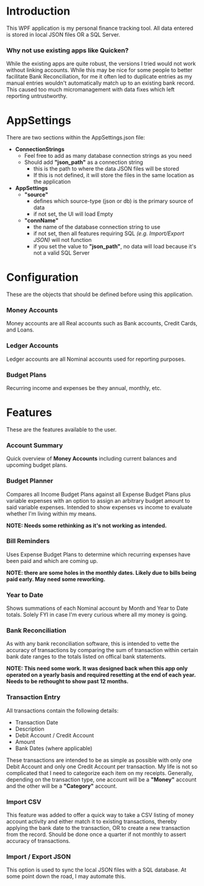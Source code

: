 
# Introduction

This WPF application is my personal finance tracking tool.  All data entered is stored in local JSON files OR a SQL Server. 

### Why not use existing apps like Quicken?

While the existing apps are quite robust, the versions I tried would not work without linking accounts.  While this may be nice for some people to better facilitate Bank Reconciliation, for me it often led to duplicate entries as my manual entries wouldn't automatically match up to an existing bank record.  This caused too much micromanagement with data fixes which left reporting untrustworthy.


# AppSettings

There are two sections within the AppSettings.json file:
- **ConnectionStrings**
    - Feel free to add as many database connection strings as you need
	- Should add **"json_path"** as a connection string
	    - this is the path to where the data JSON files will be stored
		- If this is not defined, it will store the files in the same location as the application
- **AppSettings**
    - **"source"**
	    - defines which source-type (json or db) is the primary source of data
		- if not set, the UI will load Empty
	- **"connName"**
	    - the name of the database connection string to use
		- if not set, then all features requiring SQL _(e.g. Import/Export JSON)_ will not function
		- if you set the value to **"json_path"**, no data will load because it's not a valid SQL Server


# Configuration

These are the objects that should be defined before using this application.

### Money Accounts

Money accounts are all Real accounts such as Bank accounts, Credit Cards, and Loans.

### Ledger Accounts

Ledger accounts are all Nominal accounts used for reporting purposes.  

### Budget Plans

Recurring income and expenses be they annual, monthly, etc.


# Features

These are the features available to the user.

### Account Summary

Quick overview of **Money Accounts** including current balances and upcoming budget plans.


### Budget Planner

Compares all Income Budget Plans against all Expense Budget Plans plus variable expenses with an option to assign an arbitrary budget amount to said variable expenses.
Intended to show expenses vs income to evaluate whether I'm living within my means.

**NOTE: Needs some rethinking as it's not working as intended.**


### Bill Reminders

Uses Expense Budget Plans to determine which recurring expenses have been paid and which are coming up.

**NOTE: there are some holes in the monthly dates.  Likely due to bills being paid early.  May need some reworking.**


### Year to Date

Shows summations of each Nominal account by Month and Year to Date totals.  Solely FYI in case I'm every curious where all my money is going.


### Bank Reconciliation

As with any bank reconciliation software, this is intended to vette the accuracy of transactions by comparing the sum of transaction within certain bank date ranges to the totals listed on offical bank statements.  

**NOTE: This need some work.  It was designed back when this app only operated on a yearly basis and required resetting at the end of each year.  Needs to be rethought to show past 12 months.**

### Transaction Entry

All transactions contain the following details:
- Transaction Date
- Description
- Debit Account / Credit Account
- Amount
- Bank Dates (where applicable)

These transactions are intended to be as simple as possible with only one Debit Account and only one Credit Account per transaction.  My life is not so complicated that I need to categorize each item on my receipts.  Generally, depending on the transaction type, one account will be a **"Money"** account and the other will be a **"Category"** account.  

### Import CSV

This feature was added to offer a quick way to take a CSV listing of money account activity and either match it to existing transactions, thereby applying the bank date to the transaction, OR to create a new transaction from the record.  Should be done once a quarter if not monthly to assert accuracy of transactions.

### Import / Export JSON

This option is used to sync the local JSON files with a SQL database.  At some point down the road, I may automate this.







